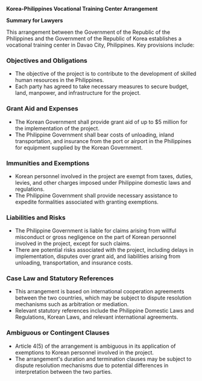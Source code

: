 **Korea-Philippines Vocational Training Center Arrangement**

**Summary for Lawyers**

This arrangement between the Government of the Republic of the Philippines and the Government of the Republic of Korea establishes a vocational training center in Davao City, Philippines. Key provisions include:

### **Objectives and Obligations**

*   The objective of the project is to contribute to the development of skilled human resources in the Philippines.
*   Each party has agreed to take necessary measures to secure budget, land, manpower, and infrastructure for the project.

### **Grant Aid and Expenses**

*   The Korean Government shall provide grant aid of up to $5 million for the implementation of the project.
*   The Philippine Government shall bear costs of unloading, inland transportation, and insurance from the port or airport in the Philippines for equipment supplied by the Korean Government.

### **Immunities and Exemptions**

*   Korean personnel involved in the project are exempt from taxes, duties, levies, and other charges imposed under Philippine domestic laws and regulations.
*   The Philippine Government shall provide necessary assistance to expedite formalities associated with granting exemptions.

### **Liabilities and Risks**

*   The Philippine Government is liable for claims arising from willful misconduct or gross negligence on the part of Korean personnel involved in the project, except for such claims.
*   There are potential risks associated with the project, including delays in implementation, disputes over grant aid, and liabilities arising from unloading, transportation, and insurance costs.

### **Case Law and Statutory References**

*   This arrangement is based on international cooperation agreements between the two countries, which may be subject to dispute resolution mechanisms such as arbitration or mediation.
*   Relevant statutory references include the Philippine Domestic Laws and Regulations, Korean Laws, and relevant international agreements.

### **Ambiguous or Contingent Clauses**

*   Article 4(5) of the arrangement is ambiguous in its application of exemptions to Korean personnel involved in the project.
*   The arrangement's duration and termination clauses may be subject to dispute resolution mechanisms due to potential differences in interpretation between the two parties.